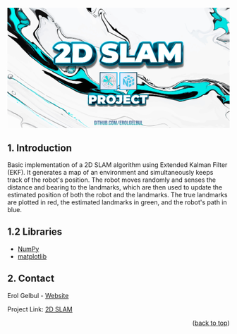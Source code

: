 <div id="top"></div>

<p align="center">
  <img src="images/cover_image.jpg">
</p>

<!-- ABOUT THE PROJECT -->
##  1. Introduction

Basic implementation of a 2D SLAM algorithm using Extended Kalman Filter (EKF).
It generates a map of an environment and simultaneously keeps track of the
robot's position. The robot moves randomly and senses the distance and bearing
to the landmarks, which are then used to update the estimated position of both
the robot and the landmarks. The true landmarks are plotted in red, the
estimated landmarks in green, and the robot's path in blue.

## 1.2 Libraries

- [NumPy](https://numpy.org/)
- [matplotlib](https://matplotlib.org/)

<!-- CONTACT -->
## 2. Contact

Erol Gelbul - [Website](erolgelbul.com)

Project Link: [2D SLAM](https://github.com/ErolGelbul/2d_slam)

<p align="right">(<a href="#top">back to top</a>)</p>